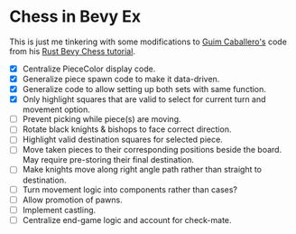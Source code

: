 # Chess in Bevy Ex

This is just me tinkering with some modifications to [Guim Caballero's](https://github.com/guimcaballero) code from his [Rust Bevy Chess tutorial](https://caballerocoll.com/blog/bevy-chess-tutorial/).

- [x] Centralize PieceColor display code.
- [x] Generalize piece spawn code to make it data-driven.
- [x] Generalize code to allow setting up both sets with same function.
- [x] Only highlight squares that are valid to select for current turn and movement option.
- [ ] Prevent picking while piece(s) are moving.
- [ ] Rotate black knights & bishops to face correct direction.
- [ ] Highlight valid destination squares for selected piece.
- [ ] Move taken pieces to their corresponding positions beside the board. May require pre-storing their final destination.
- [ ] Make knights move along right angle path rather than straight to destination.
- [ ] Turn movement logic into components rather than cases?
- [ ] Allow promotion of pawns.
- [ ] Implement castling.
- [ ] Centralize end-game logic and account for check-mate.
